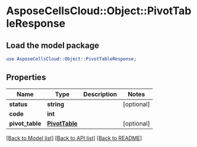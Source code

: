 # AsposeCellsCloud::Object::PivotTableResponse

## Load the model package
```perl
use AsposeCellsCloud::Object::PivotTableResponse;
```

## Properties
Name | Type | Description | Notes
------------ | ------------- | ------------- | -------------
**status** | **string** |  | [optional] 
**code** | **int** |  | 
**pivot_table** | [**PivotTable**](PivotTable.md) |  | [optional] 

[[Back to Model list]](../README.md#documentation-for-models) [[Back to API list]](../README.md#documentation-for-api-endpoints) [[Back to README]](../README.md)


